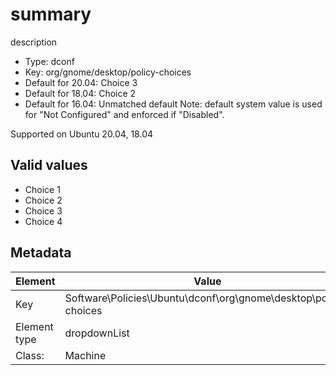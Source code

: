# summary

description

- Type: dconf
- Key: org/gnome/desktop/policy-choices
- Default for 20.04: Choice 3
- Default for 18.04: Choice 2
- Default for 16.04: Unmatched default
Note: default system value is used for "Not Configured" and enforced if "Disabled".

Supported on Ubuntu 20.04, 18.04

## Valid values

* Choice 1
* Choice 2
* Choice 3
* Choice 4


## Metadata

| Element      | Value            |
| ---          | ---              |
| Key          | Software\Policies\Ubuntu\dconf\org\gnome\desktop\policy-choices         |
| Element type | dropdownList |
| Class:       | Machine       |
